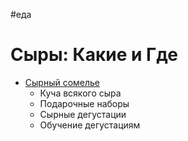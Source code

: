#еда

# Сыры: Какие и Где

- [Сырный сомелье](https://chesom.com/)
	- Куча всякого сыра
	- Подарочные наборы
	- Сырные дегустации
	- Обучение дегустациям
